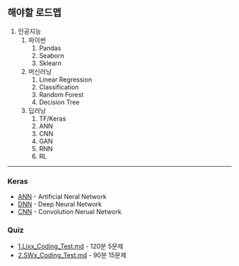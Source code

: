 
## 해야할 로드맵

1. 인공지능
   1. 파이썬
      1. Pandas
      2. Seaborn
      3. Sklearn
   2. 머신러닝
      1. Linear Regression
      2. Classification
      3. Random Forest
      4. Decision Tree
   3. 딥러닝
      1. TF/Keras
      2. ANN
      3. CNN
      4. GAN
      5. RNN
      6. RL

------

### Keras

- [ANN](Keras/1_1_ANN_Classification.ipynb) - Artificial Neral Network
- [DNN](Keras/2_1_DNN_MNIST.ipynb) - Deep Neural Network
- [CNN](Keras/3_1_CNN_MNIST.ipynb) - Convolution Nerual Network

### Quiz

- [1.Lixx_Coding_Test.md](Quiz/1.Lixx_Coding_Test.md) - 120분 5문제
- [2.SWx_Coding_Test.md](Quiz/2.SWx_Coding_Test.md) - 90분 15문제

  
